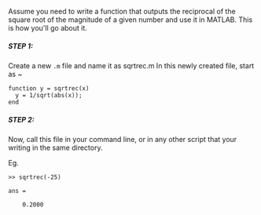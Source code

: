 Assume you need to write a function that outputs the reciprocal of the square root of the magnitude of a given number and use it in MATLAB. This is how you'll go about it.

##### STEP 1:
Create a new `.m` file and name it as sqrtrec.m
In this newly created file, start as ~
```
function y = sqrtrec(x)
  y = 1/sqrt(abs(x));
end
```

##### STEP 2:
Now, call this file in your command line, or in any other script that your writing in the same directory.

Eg.
```
>> sqrtrec(-25)

ans =

    0.2000
```
